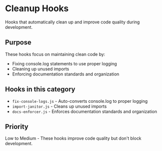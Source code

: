 # Cleanup Hooks

Hooks that automatically clean up and improve code quality during development.

## Purpose

These hooks focus on maintaining clean code by:

- Fixing console.log statements to use proper logging
- Cleaning up unused imports
- Enforcing documentation standards and organization

## Hooks in this category

- `fix-console-logs.js` - Auto-converts console.log to proper logging
- `import-janitor.js` - Cleans up unused imports
- `docs-enforcer.js` - Enforces documentation standards and organization

## Priority

Low to Medium - These hooks improve code quality but don't block development.

